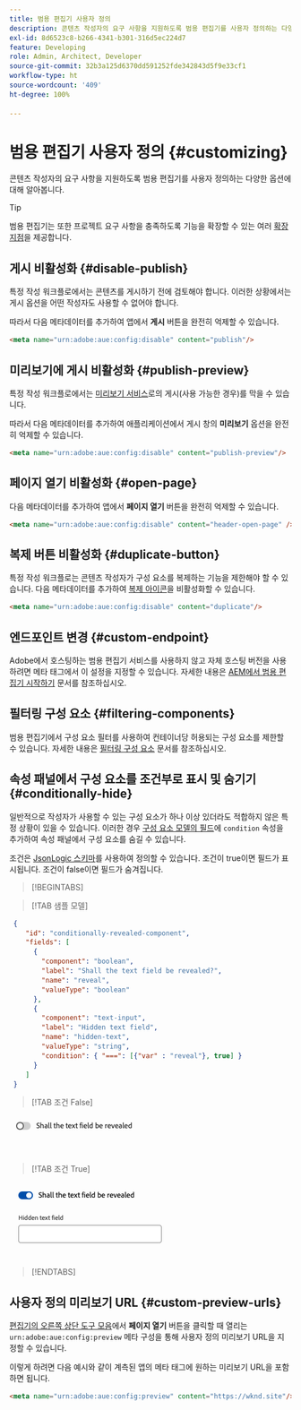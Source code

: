 ```yaml
---
title: 범용 편집기 사용자 정의
description: 콘텐츠 작성자의 요구 사항을 지원하도록 범용 편집기를 사용자 정의하는 다양한 옵션에 대해 알아봅니다.
exl-id: 8d6523c8-b266-4341-b301-316d5ec224d7
feature: Developing
role: Admin, Architect, Developer
source-git-commit: 32b3a125d6370dd591252fde342843d5f9e33cf1
workflow-type: ht
source-wordcount: '409'
ht-degree: 100%

---
```



# 범용 편집기 사용자 정의 {#customizing}

콘텐츠 작성자의 요구 사항을 지원하도록 범용 편집기를 사용자 정의하는 다양한 옵션에 대해 알아봅니다.

>[!TIP]
>
>범용 편집기는 또한 프로젝트 요구 사항을 충족하도록 기능을 확장할 수 있는 여러 [확장 지점](/help/implementing/universal-editor/extending.md)을 제공합니다.

## 게시 비활성화 {#disable-publish}

특정 작성 워크플로에서는 콘텐츠를 게시하기 전에 검토해야 합니다. 이러한 상황에서는 게시 옵션을 어떤 작성자도 사용할 수 없어야 합니다.

따라서 다음 메타데이터를 추가하여 앱에서 **게시** 버튼을 완전히 억제할 수 있습니다.

```html
<meta name="urn:adobe:aue:config:disable" content="publish"/>
```

## 미리보기에 게시 비활성화 {#publish-preview}

특정 작성 워크플로에서는 [미리보기 서비스](/help/sites-cloud/authoring/sites-console/previewing-content.md)로의 게시(사용 가능한 경우)를 막을 수 있습니다.

따라서 다음 메타데이터를 추가하여 애플리케이션에서 게시 창의 **미리보기** 옵션을 완전히 억제할 수 있습니다.

```html
<meta name="urn:adobe:aue:config:disable" content="publish-preview"/>
```

## 페이지 열기 비활성화 {#open-page}

다음 메타데이터를 추가하여 앱에서 **페이지 열기** 버튼을 완전히 억제할 수 있습니다.

```html
<meta name="urn:adobe:aue:config:disable" content="header-open-page" />
```

## 복제 버튼 비활성화 {#duplicate-button}

특정 작성 워크플로는 콘텐츠 작성자가 구성 요소를 복제하는 기능을 제한해야 할 수 있습니다. 다음 메타데이터를 추가하여 [복제 아이콘](/help/sites-cloud/authoring/universal-editor/navigation.md#duplicate)을 비활성화할 수 있습니다.

```html
<meta name="urn:adobe:aue:config:disable" content="duplicate"/>
```

## 엔드포인트 변경 {#custom-endpoint}

Adobe에서 호스팅하는 범용 편집기 서비스를 사용하지 않고 자체 호스팅 버전을 사용하려면 메타 태그에서 이 설정을 지정할 수 있습니다. 자세한 내용은 [AEM에서 범용 편집기 시작하기](/help/implementing/universal-editor/getting-started.md##configuration-settings) 문서를 참조하십시오.

## 필터링 구성 요소 {#filtering-components}

범용 편집기에서 구성 요소 필터를 사용하여 컨테이너당 허용되는 구성 요소를 제한할 수 있습니다. 자세한 내용은 [필터링 구성 요소](/help/implementing/universal-editor/filtering.md) 문서를 참조하십시오.

## 속성 패널에서 구성 요소를 조건부로 표시 및 숨기기 {#conditionally-hide}

일반적으로 작성자가 사용할 수 있는 구성 요소가 하나 이상 있더라도 적합하지 않은 특정 상황이 있을 수 있습니다. 이러한 경우 [구성 요소 모델의 필드](/help/implementing/universal-editor/field-types.md#fields)에 `condition` 속성을 추가하여 속성 패널에서 구성 요소를 숨길 수 있습니다.

조건은 [JsonLogic 스키마](https://jsonlogic.com/)를 사용하여 정의할 수 있습니다. 조건이 true이면 필드가 표시됩니다. 조건이 false이면 필드가 숨겨집니다.

>[!BEGINTABS]

>[!TAB 샘플 모델]

```json
 {
    "id": "conditionally-revealed-component",
    "fields": [
      {
        "component": "boolean",
        "label": "Shall the text field be revealed?",
        "name": "reveal",
        "valueType": "boolean"
      },
      {
        "component": "text-input",
        "label": "Hidden text field",
        "name": "hidden-text",
        "valueType": "string",
        "condition": { "===": [{"var" : "reveal"}, true] }
      }
    ]
 }
```

>[!TAB 조건 False]

![숨겨진 텍스트 필드](assets/hidden.png)

>[!TAB 조건 True]

![표시된 텍스트 필드](assets/shown.png)

>[!ENDTABS]

## 사용자 정의 미리보기 URL {#custom-preview-urls}

[편집기의 오른쪽 상단 도구 모음](/help/sites-cloud/authoring/universal-editor/navigation.md#universal-editor-toolbar)에서 **페이지 열기** 버튼을 클릭할 때 열리는 `urn:adobe:aue:config:preview` 메타 구성을 통해 사용자 정의 미리보기 URL을 지정할 수 있습니다.

이렇게 하려면 다음 예시와 같이 계측된 앱의 메타 태그에 원하는 미리보기 URL을 포함하면 됩니다.

```html
<meta name="urn:adobe:aue:config:preview" content="https://wknd.site"/>
```
